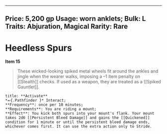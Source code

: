 
---
Price: 5,200 gp
Usage: worn anklets;
Bulk: L
Traits: Abjuration, Magical
Rarity: Rare
---

# Heedless Spurs

**Item 15**

> These wicked-looking spiked metal wheels fit around the ankles and jingle when the wearer walks, imposing a –1 item penalty on [[Stealth]] checks. If used as a weapon, they are treated as a [[Spiked Gauntlet]].

```ad-embed-ability
title: **Activate**
*⬻{.Pathfinder }* Interact; 
**Frequency**: once per 10 minutes;
**Requirements**: You are riding a mount;
**Effect**: You kick both spurs into your mount's flank. Your mount takes 2d6 [[Persistent Bleed Damage]] and gains the [[Quickened]] condition for 1 minute or until the persistent bleed damage ends, whichever comes first. It can use the extra action only to Stride.

```
